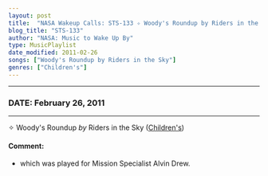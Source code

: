 ```yaml
---
layout: post
title:  "NASA Wakeup Calls: STS-133 ✧ Woody's Roundup by Riders in the Sky ✫ February 26, 2011"
blog_title: "STS-133"
author: "NASA: Music to Wake Up By"
type: MusicPlaylist
date_modified: 2011-02-26
songs: ["Woody's Roundup by Riders in the Sky"]
genres: ["Children's"]
---
```


----
### DATE: February 26, 2011
----
✧ Woody's Roundup *by* Riders in the Sky ([Children's](https://www.discogs.com/genre/Children%27s)) <a target="blank_" href="https://www.discogs.com/Riders-In-The-Sky-Woodys-Roundup/release/8761780">
    <i class="fas fa-compact-disc"
       title="Discogs entry for this song"
       alt="Discogs entry for this song"
       style="font-size: 1.1em;"></i></a>
    

#### Comment:
* which was played for Mission Specialist Alvin Drew.



<br/>
<center>
	<a target="_blank"
	   href="https://twitter.com/intent/tweet?hashtags=Space,NASA,Playlist,NASAWakeupCalls,SpaceProgram&text=🚀 {{ page.author}}, {{ page.title }}. {{ site.url }}{{ page.url }}&via=nasawakeupcalls"><i class="fab fa-twitter" title="Tweet this page" alt="Tweet this page" style="font-size: 1.3em;"></i></a>
	&nbsp; 	<i class="fas fa-user-astronaut" style="font-size: 1.5em;"></i> &nbsp;
    <a id="custom_amazon_link"
       type="amzn" search="#"
       category="popular music">
    <i class="fab fa-amazon" style="font-size: 1.3em;"></i></a>
</center>

<!-- Randomly resolve an individual entry from a song array -->
<script src="/assets/javascript/seedrandom.min.js"></script>
<script>
  var wake_me_up = ["Woody's Roundup by Riders in the Sky"];
  var prng = new Math.seedrandom();
  function randomSong() {
    song = wake_me_up[Math.floor(Math.random() * wake_me_up.length)];
    var amazon_link = document.getElementById("custom_amazon_link");
    amazon_link.setAttribute("search", song);
  }
  window.onload = randomSong();
</script>
